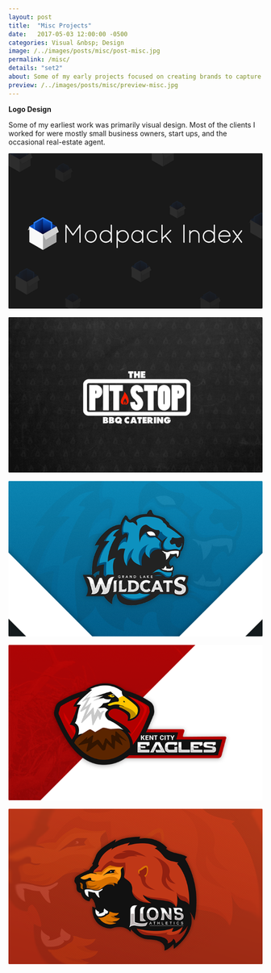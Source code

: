 ```yaml
---
layout: post
title:  "Misc Projects"
date:   2017-05-03 12:00:00 -0500
categories: Visual &nbsp; Design
image: /../images/posts/misc/post-misc.jpg
permalink: /misc/
details: "set2"
about: Some of my early projects focused on creating brands to capture a company's message. Some of the clients I’ve worked with range from real estate agencies, small businesses, sports teams, and startups.
preview: /../images/posts/misc/preview-misc.jpg
---
```


**Logo Design**

Some of my earliest work was primarily visual design. Most of the clients I worked for were mostly small business owners, start ups, and the occasional real-estate agent. 

![Modpack Logo](/../images/posts/misc/modpack-logo.png)

![Pitstop BBQ Logo](/../images/posts/misc/pitstop-logo.png)

![Wildcat Logo](/../images/posts/misc/wildcats-logo.png)

![Eagle Logo](/../images/posts/misc/eagles-logo.png)

![Lion Logo](/../images/posts/misc/lions-logo.png)
